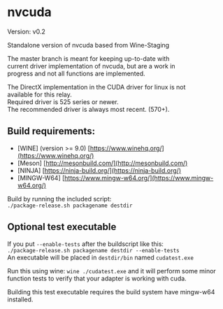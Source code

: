 # nvcuda
Version: v0.2  

Standalone version of nvcuda based from Wine-Staging  

The master branch is meant for keeping up-to-date with  
current driver implementation of nvcuda, but are a work in  
progress and not all functions are implemented.  

The DirectX implementation in the CUDA driver for linux is not  
available for this relay.  
Required driver is 525 series or newer.  
The recommended driver is always most recent. (570+).  

## Build requirements:  
- [WINE] (version >= 9.0) [https://www.winehq.org/](https://www.winehq.org/)  
- [Meson] [http://mesonbuild.com/](http://mesonbuild.com/)  
- [NINJA] [https://ninja-build.org/](https://ninja-build.org/)  
- [MINGW-W64] [https://www.mingw-w64.org/](https://www.mingw-w64.org/)

Build by running the included script:  
`./package-release.sh packagename destdir`  

## Optional test executable
If you put `--enable-tests` after the buildscript like this:  
`./package-release.sh packagename destdir --enable-tests`  
An executable will be placed in `destdir/bin` named `cudatest.exe`  

Run this using wine: `wine ./cudatest.exe` and it will perform some minor  
function tests to verify that your adapter is working with cuda.  

Building this test executable requires the build system have mingw-w64 installed.  
